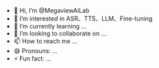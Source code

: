- 👋 Hi, I’m @MegaviewAiLab
- 👀 I’m interested in ASR、TTS、LLM、Fine-tuning
- 🌱 I’m currently learning ...
- 💞️ I’m looking to collaborate on ...
- 📫 How to reach me ...
- 😄 Pronouns: ...
- ⚡ Fun fact: ...

<!---
MegaviewAiLab/MegaviewAiLab is a ✨ special ✨ repository because its `README.md` (this file) appears on your GitHub profile.
You can click the Preview link to take a look at your changes.
--->
